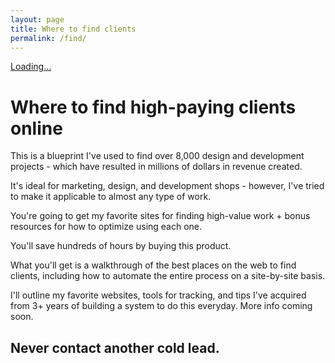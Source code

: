 ```yaml
---
layout: page
title: Where to find clients
permalink: /find/
---
```

<div style="height:20px; display: table; width:100%;"></div>
<script src="https://gumroad.com/js/gumroad-embed.js"></script>
<div class="gumroad-product-embed" data-gumroad-product-id="instant-leads"><a href="https://gumroad.com/l/instant-leads">Loading...</a></div>

# Where to find high-paying clients online

This is a blueprint I've used to find over 8,000 design and development projects - which have resulted in millions of dollars in revenue created.

It's ideal for marketing, design, and development shops - however, I've tried to make it applicable to almost any type of work. 

You're going to get my favorite sites for finding high-value work + bonus resources for how to optimize using each one.

You'll save hundreds of hours by buying this product. 

What you'll get is a walkthrough of the best places on the web to find clients, including how to automate the entire process on a site-by-site basis. 

I'll outline my favorite websites, tools for tracking, and tips I've acquired from 3+ years of building a system to do this everyday. More info coming soon.

## Never contact another cold lead. 
